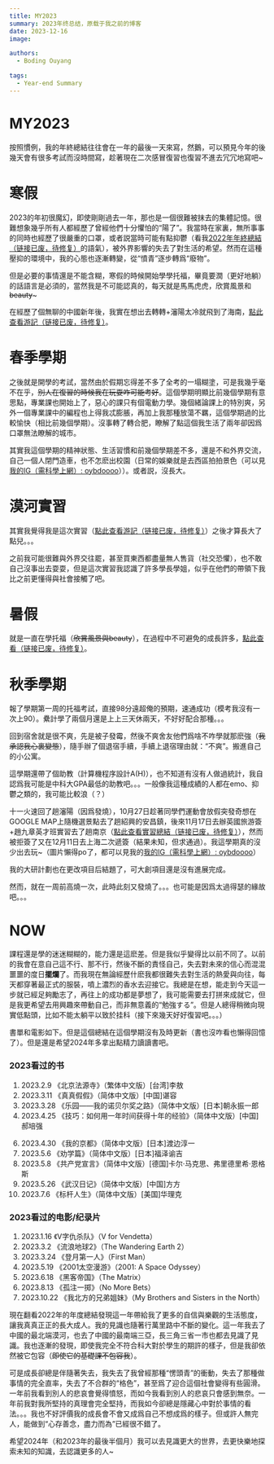 ```yaml
---
title: MY2023
summary: 2023年终总结，原载于我之前的博客
date: 2023-12-16
image:

authors:
  - Boding Ouyang

tags:
  - Year-end Summary
---
```


# MY2023

按照慣例，我的年終總結往往會在一年的最後一天來寫，然鵝，可以預見今年的後幾天會有很多考試而沒時間寫，趁著現在二次感冒復習也復習不進去冗冗地寫吧~

# 寒假

2023的年初很魔幻，即使剛剛過去一年，那也是一個很難被抹去的集體記憶。很難想象幾乎所有人都經歷了曾經他們十分懼怕的“陽了”。我當時在家裏，無所事事的同時也經歷了很嚴重的口罩，或者説當時可能有點抑鬱（看我[2022年年終總結（链接已废，待修复）](https://oybdooo.github.io/2022/12/31/MY2022/)的語氣），被外界影響的失去了對生活的希望。然而在這種壓抑的環境中，我的心態也逐漸轉變，從“憤青”逐步轉爲“廢物”。

但是必要的事情還是不能含糊，寒假的時候開始學學托福，畢竟要潤（更好地躺）的話語言是必須的，當然我是不可能認真的，每天就是馬馬虎虎，欣賞風景和~~beauty~~~

在經歷了個無聊的中國新年後，我實在想出去轉轉+瀋陽太冷就飛到了海南，[點此查看游記（链接已废，待修复）](https://oybdooo.github.io/2023/03/03/%E5%A4%A7%E4%BA%8C%E5%AF%92%E5%81%87part2%EF%BC%88%E4%BA%94%E6%8C%87%E5%B1%B1%E3%80%81%E9%99%B5%E6%B0%B4%E3%80%81%E4%B8%89%E4%BA%9E%EF%BC%89/)。

# 春季學期

之後就是開學的考試，當然由於假期忘得差不多了全考的一塌糊塗，可是我幾乎毫不在乎，~~別人在復習的時候我在玩耍咋可能考好~~。這個學期明顯比前幾個學期有意思點，專業課也開始上了，惡心的課只有個電動力學。幾個緒論課上的特別爽，另外一個專業課中的編程也上得我忒膨脹，再加上我那種放蕩不羈，這個學期過的比較愉快（相比前幾個學期）。沒事轉了轉合肥，瞭解了點這個我生活了兩年卻因爲口罩無法瞭解的城市。

其實我這個學期的精神狀態、生活習慣和前幾個學期差不多，還是不和外界交流，自己一個人閉門造車，也不怎麽出校園（日常的娛樂就是去西區拍拍景色（可以見[我的IG（需科學上網）: oybdoooo](https://www.instagram.com/oybdoooo/)））。或者説，沒長大。

# 漠河實習

其實我覺得我是這次實習（[點此查看游記（链接已废，待修复）](https://oybdooo.github.io/2023/07/11/%E5%A4%A7%E4%BA%8C%E6%9A%91%E5%81%87part1%EF%BC%88%E6%BC%A0%E6%B2%B3%E3%80%81%E5%93%88%E5%B0%94%E6%BB%A8%EF%BC%89/)）之後才算長大了點兒。。。

之前我可能很難與外界交往罷，甚至買東西都盡量無人售貨（社交恐懼），也不敢自己沒事出去耍耍，但是這次實習我認識了許多學長學姐，似乎在他們的帶領下我比之前更懂得與社會接觸了吧。

# 暑假

就是一直在學托福（~~欣賞風景與beauty~~），在過程中不可避免的成長許多，[點此查看（链接已废，待修复）](https://oybdooo.github.io/2023/09/01/%E5%A4%A7%E4%BA%8C%E6%9A%91%E5%81%87part2%EF%BC%88%E6%B2%88%E9%98%B3%EF%BC%89/)。

# 秋季學期

報了學期第一周的托福考試，直接98分遠超俺的預期，速通成功（模考我沒有一次上90）。纍計學了兩個月還是上上三天休兩天，不好好配合那種。。。

回到宿舍就是很不爽，先是被子發霉，然後不爽舍友他們爲啥不咋學就那麽強（~~我承認我心裏變態~~），隨手辦了個退宿手續，手續上退宿理由就：“不爽”。搬進自己的小公寓。

這學期還帶了個助教（計算機程序設計A(H)），也不知道有沒有人做過統計，我自認爲我可能是中科大GPA最低的助教吧。。。一般像我這種成績的人都在emo、抑鬱之類的，我可能比較浪（？）

十一火速回了趟瀋陽（因爲發燒），10月27日趁著同學們運動會放假突發奇想在GOOGLE MAP上隨機選景點去了趟紹興的安昌鎮，後來11月17日去辦英國旅游簽+趙九章英才班實習去了趟南京（[點此查看實習總結（链接已废，待修复）](https://oybdooo.github.io/pdf/nanjing1.pdf)），然而被拒簽了又在12月11日去上海二次遞簽（結果未知，但求通過）。我這學期真的沒少出去玩~（圖片懶得po了，都可以見我的[我的IG（需科學上網）: oybdoooo](https://www.instagram.com/oybdoooo/)）

我的大研計劃也在更改項目后結題了，可大創項目還是沒有進展完成。

然而，就在一周前高燒一次，此時此刻又發燒了。。。也可能是因爲太過得瑟的緣故吧。。。

# NOW

課程還是學的迷迷糊糊的，能力還是這麽差。但是我似乎變得比以前不同了。以前的我會在意自己這不行、那不行，然後不斷的責怪自己，失去對未來的信心而混混噩噩的度日**擺爛**了。而我現在無論經歷什麽我都很難失去對生活的熱愛與向往，每天都穿著最正式的服裝，噴上濃烈的香水去迎接它。我總是在想，能走到今天這一步就已經足夠勵志了，再往上的成功都是夢想了，我可能需要去打拼來成就它，但是我更希望去用興趣來帶動自己，而非無意義的“勉強する”。但是人總得稍微向現實低點頭，比如不能太躺平以致於挂科（接下來幾天好好復習吧。。。）

書單和電影如下。但是這個總結在這個學期沒有及時更新（書也沒咋看也懶得回憶了）。但是還是希望2024年多拿出點精力讀讀書吧。

### 2023看过的书

1. 2023.2.9 《北京法源寺》（繁体中文版）[台湾]李敖
2. 2023.3.11 《真真假假》（简体中文版）[中国]谌容
3. 2023.3.28 《乐园——我的诺贝尔奖之路》（简体中文版）[日本]朝永振一郎
4. 2023.4.25 《技巧：如何用一年时间获得十年的经验》（简体中文版）[中国]郝培强
<!-- 5. 2023.4.28 《中国当代政治与中国知识分子》（繁体中文版）[中国]刘晓波 -->
6. 2023.4.30 《我的京都》（简体中文版）[日本]渡边淳一
7. 2023.5.6 《劝学篇》（简体中文版）[日本]福泽谕吉
8. 2023.5.8 《共产党宣言》（简体中文版）[德国]卡尔·马克思、弗里德里希·恩格斯
9. 2023.5.26 《武汉日记》（简体中文版）[中国]方方
10. 2023.7.6 《标杆人生》（简体中文版）[美国]华理克

### 2023看过的电影/纪录片

1. 2023.1.16 《V字仇杀队》（V for Vendetta）
2. 2023.3.2 《流浪地球2》（The Wandering Earth 2）
3. 2023.3.24 《登月第一人》（First Man）
4. 2023.5.19 《2001太空漫游》（2001: A Space Odyssey）
5. 2023.6.18 《黑客帝国》（The Matrix）
6. 2023.8.13 《孤注一掷》（No More Bets）
1. 2023.10.22 《我北方的兄弟姐妹》（My Brothers and Sisters in the North）

現在翻看2022年的年度總結發現這一年帶給我了更多的自信與樂觀的生活態度，讓我真真正正的長大成人。我的見識也隨著行萬里路中不斷的變化。這一年我去了中國的最北端漠河，也去了中國的最南端三亞，長三角三省一市也都去見識了見識。我也逐漸的發現，即使我完全不符合科大對於學生的期許的樣子，但是我卻依然被它包容（~~即使它的基礎課不包容我~~）。

可是成長卻總是伴隨著失去，我失去了我曾經那種“愣頭青”的衝動，失去了那種做事情的完全直率，失去了不合群的“格色”，甚至爲了迎合這個社會變得有些圓滑。一年前我看到別人的悲哀會覺得憤怒，而如今我看到別人的悲哀只會感到無奈。一年前我對我所堅持的真理會完全堅持，而我如今卻總是隱藏心中對於事情的看法。。。我也不好評價我的成長會不會又成爲自己不想成爲的樣子。但或許人無完人，能做到“心存善念，盡力而為”已經很不錯了。

希望2024年（和2023年的最後半個月）我可以去見識更大的世界，去更快樂地探索未知的知識，去認識更多的人~
